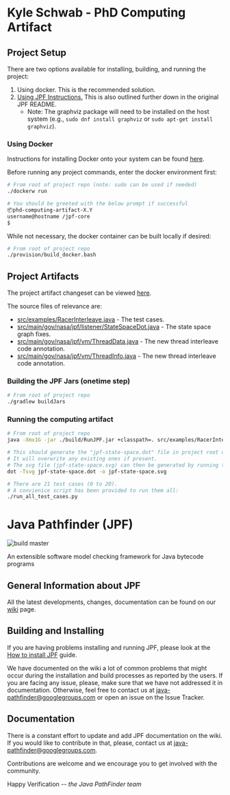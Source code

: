 # Kyle Schwab - PhD Computing Artifact

## Project Setup

There are two options available for installing, building, and running the project:

1. Using docker. This is the recommended solution.
2. [Using JPF Instructions.](https://github.com/javapathfinder/jpf-core/wiki/How-to-install-JPF) This is also outlined further down in the original JPF README.
   - Note: The graphviz package will need to be installed on the host system (e.g., `sudo dnf install graphviz` or `sudo apt-get install graphviz`).

### Using Docker

Instructions for installing Docker onto your system can be found [here](https://docs.docker.com/engine/install/#server).

Before running any project commands, enter the docker environment first:

```bash
# From root of project repo (note: sudo can be used if needed)
./dockerw run

# You should be greeted with the below prompt if successful
📦phd-computing-artifact-X.Y
username@hostname /jpf-core
$
```

While not necessary, the docker container can be built locally if desired:

```bash
# From root of project repo
./provision/build_docker.bash
```

## Project Artifacts

The project artifact changeset can be viewed [here](https://github.com/kschwab/jpf-core/commit/1e2a529c6a10ab45609c605abe31f871371dfc6a).

The source files of relevance are:
* [src/examples/RacerInterleave.java](https://github.com/kschwab/jpf-core/commit/1e2a529c6a10ab45609c605abe31f871371dfc6a#diff-8697dd86f21647703768d83652e84353dff9af16047eb0f6731cb21a135ad811) - The test cases.
* [src/main/gov/nasa/jpf/listener/StateSpaceDot.java](https://github.com/kschwab/jpf-core/commit/1e2a529c6a10ab45609c605abe31f871371dfc6a#diff-ab2249a6184a3c567e6045deb52b978866538a48bb224b779fa929b2c1638576) - The state space graph fixes.
* [src/main/gov/nasa/jpf/vm/ThreadData.java](https://github.com/kschwab/jpf-core/commit/1e2a529c6a10ab45609c605abe31f871371dfc6a#diff-7dd4777e2dc916950678b32bb8bdf64986c9b7d1daea8339b97377ff5e9c9c0b) - The new thread interleave code annotation.
* [src/main/gov/nasa/jpf/vm/ThreadInfo.java](https://github.com/kschwab/jpf-core/commit/1e2a529c6a10ab45609c605abe31f871371dfc6a#diff-37c613a18e737c8fc33f2437106955fa286a9e654beb53306cb4e8b8b48df5fd) - The new thread interleave code annotation.

### Building the JPF Jars (onetime step)

```bash
# From root of project repo
./gradlew buildJars
```

### Running the computing artifact

```bash
# From root of project repo
java -Xmx1G -jar ./build/RunJPF.jar +classpath=. src/examples/RacerInterleave.jpf

# This should generate the "jpf-state-space.dot" file in project root directory.
# It will overwrite any existing ones if present.
# The svg file (jpf-state-space.svg) can then be generated by running the following:
dot -Tsvg jpf-state-space.dot -o jpf-state-space.svg

# There are 21 test cases (0 to 20).
# A convienice script has been provided to run them all:
./run_all_test_cases.py
```

# Java Pathfinder (JPF)
![build master](https://github.com/javapathfinder/jpf-core/actions/workflows/simple_build.yml/badge.svg)

An extensible software model checking framework for Java bytecode programs

## General Information about JPF

All the latest developments, changes, documentation can be found on our
[wiki](https://github.com/javapathfinder/jpf-core/wiki) page.

## Building and Installing

If you are having problems installing and running JPF, please look at the [How
to install
JPF](https://github.com/javapathfinder/jpf-core/wiki/How-to-install-JPF) guide.


We have documented on the wiki a lot of common problems that might occur during the installation and
build processes as reported by the users.  If you are facing any issue, please, make
sure that we have not addressed it in documentation. Otherwise, feel free to
contact us at java-pathfinder@googlegroups.com or open an issue on the Issue
Tracker.

## Documentation

There is a constant effort to update and add JPF documentation on the wiki.
If you would like to contribute in that, please, contact us at
java-pathfinder@googlegroups.com.

Contributions are welcome and we encourage you to get involved with the
community.

Happy Verification
*-- the Java PathFinder team*
